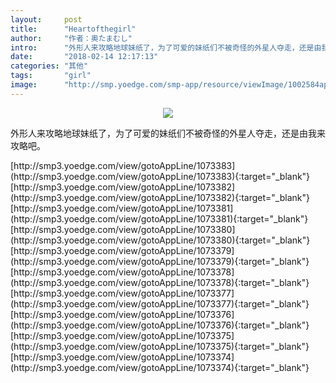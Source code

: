 ```yaml
---
layout:     post
title:      "Heartofthegirl"
author:     "作者：奥たまむし"
intro:      "外形人来攻略地球妹纸了，为了可爱的妹纸们不被奇怪的外星人夺走，还是由我来攻略吧。"
date:       "2018-02-14 12:17:13"
categories: "其他"
tags:       "girl"
image:      "http://smp.yoedge.com/smp-app/resource/viewImage/1002584appline.png"
---
```

<div style="text-align: center">
<p><img src="http://smp.yoedge.com/smp-app/resource/viewImage/1002584appline.png"/></p>
</div>
<p class="post-meta">
<span>外形人来攻略地球妹纸了，为了可爱的妹纸们不被奇怪的外星人夺走，还是由我来攻略吧。</span>
</p>
[http://smp3.yoedge.com/view/gotoAppLine/1073383](http://smp3.yoedge.com/view/gotoAppLine/1073383){:target="_blank"}
[http://smp3.yoedge.com/view/gotoAppLine/1073382](http://smp3.yoedge.com/view/gotoAppLine/1073382){:target="_blank"}
[http://smp3.yoedge.com/view/gotoAppLine/1073381](http://smp3.yoedge.com/view/gotoAppLine/1073381){:target="_blank"}
[http://smp3.yoedge.com/view/gotoAppLine/1073380](http://smp3.yoedge.com/view/gotoAppLine/1073380){:target="_blank"}
[http://smp3.yoedge.com/view/gotoAppLine/1073379](http://smp3.yoedge.com/view/gotoAppLine/1073379){:target="_blank"}
[http://smp3.yoedge.com/view/gotoAppLine/1073378](http://smp3.yoedge.com/view/gotoAppLine/1073378){:target="_blank"}
[http://smp3.yoedge.com/view/gotoAppLine/1073377](http://smp3.yoedge.com/view/gotoAppLine/1073377){:target="_blank"}
[http://smp3.yoedge.com/view/gotoAppLine/1073376](http://smp3.yoedge.com/view/gotoAppLine/1073376){:target="_blank"}
[http://smp3.yoedge.com/view/gotoAppLine/1073375](http://smp3.yoedge.com/view/gotoAppLine/1073375){:target="_blank"}
[http://smp3.yoedge.com/view/gotoAppLine/1073374](http://smp3.yoedge.com/view/gotoAppLine/1073374){:target="_blank"}


